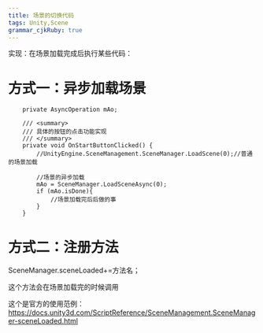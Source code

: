 ```yaml
---
title: 场景的切换代码
tags: Unity,Scene
grammar_cjkRuby: true
---
```

实现：在场景加载完成后执行某些代码：
# 方式一：异步加载场景
```csharp?linenums
    private AsyncOperation mAo;
    
    /// <summary>
    /// 具体的按钮的点击功能实现
    /// </summary>
    private void OnStartButtonClicked() {
        //UnityEngine.SceneManagement.SceneManager.LoadScene(0);//普通的场景加载

        //场景的异步加载
        mAo = SceneManager.LoadSceneAsync(0);
        if (mAo.isDone){
            //场景加载完后后做的事
        }
    }
```
# 方式二：注册方法
SceneManager.sceneLoaded+=方法名；

这个方法会在场景加载完的时候调用

这个是官方的使用范例：https://docs.unity3d.com/ScriptReference/SceneManagement.SceneManager-sceneLoaded.html